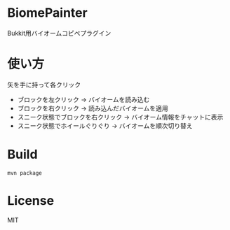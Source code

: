 # BiomePainter
Bukkit用バイオームコピペプラグイン


# 使い方
矢を手に持って各クリック
- ブロックを左クリック → バイオームを読み込む
- ブロックを右クリック → 読み込んだバイオームを適用
- スニーク状態でブロックを右クリック → バイオーム情報をチャットに表示
- スニーク状態でホイールぐりぐり → バイオームを順次切り替え

# Build
`mvn package`


# License
MIT

